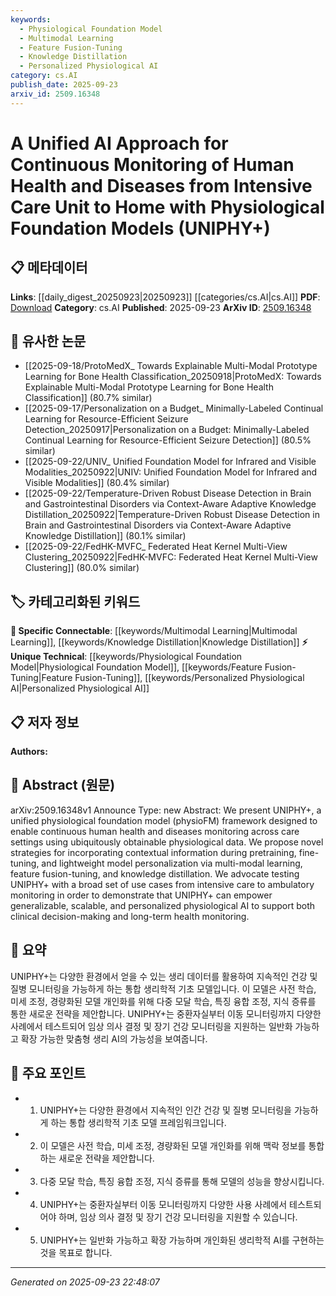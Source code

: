 ```yaml
---
keywords:
  - Physiological Foundation Model
  - Multimodal Learning
  - Feature Fusion-Tuning
  - Knowledge Distillation
  - Personalized Physiological AI
category: cs.AI
publish_date: 2025-09-23
arxiv_id: 2509.16348
---
```


<!-- KEYWORD_LINKING_METADATA:
{
  "processed_timestamp": "2025-09-23T22:48:07.773310",
  "vocabulary_version": "1.0",
  "selected_keywords": [
    "Physiological Foundation Model",
    "Multimodal Learning",
    "Feature Fusion-Tuning",
    "Knowledge Distillation",
    "Personalized Physiological AI"
  ],
  "rejected_keywords": [],
  "similarity_scores": {
    "Physiological Foundation Model": 0.8,
    "Multimodal Learning": 0.85,
    "Feature Fusion-Tuning": 0.75,
    "Knowledge Distillation": 0.78,
    "Personalized Physiological AI": 0.82
  },
  "extraction_method": "AI_prompt_based",
  "budget_applied": true,
  "candidates_json": {
    "candidates": [
      {
        "surface": "physiological foundation model",
        "canonical": "Physiological Foundation Model",
        "aliases": [
          "physioFM"
        ],
        "category": "unique_technical",
        "rationale": "This concept is central to the paper and represents a novel approach to health monitoring.",
        "novelty_score": 0.85,
        "connectivity_score": 0.65,
        "specificity_score": 0.9,
        "link_intent_score": 0.8
      },
      {
        "surface": "multi-modal learning",
        "canonical": "Multimodal Learning",
        "aliases": [
          "multi-modal",
          "multimodal"
        ],
        "category": "specific_connectable",
        "rationale": "This is a trending concept that enhances connectivity across different data types.",
        "novelty_score": 0.55,
        "connectivity_score": 0.88,
        "specificity_score": 0.78,
        "link_intent_score": 0.85
      },
      {
        "surface": "feature fusion-tuning",
        "canonical": "Feature Fusion-Tuning",
        "aliases": [
          "fusion-tuning"
        ],
        "category": "unique_technical",
        "rationale": "Represents a novel technique for model personalization in the paper.",
        "novelty_score": 0.7,
        "connectivity_score": 0.6,
        "specificity_score": 0.85,
        "link_intent_score": 0.75
      },
      {
        "surface": "knowledge distillation",
        "canonical": "Knowledge Distillation",
        "aliases": [],
        "category": "specific_connectable",
        "rationale": "A well-established method that supports model efficiency and is relevant to the paper's approach.",
        "novelty_score": 0.4,
        "connectivity_score": 0.82,
        "specificity_score": 0.8,
        "link_intent_score": 0.78
      },
      {
        "surface": "personalized physiological AI",
        "canonical": "Personalized Physiological AI",
        "aliases": [
          "personalized AI"
        ],
        "category": "unique_technical",
        "rationale": "Highlights the paper's focus on tailored AI solutions for health monitoring.",
        "novelty_score": 0.75,
        "connectivity_score": 0.7,
        "specificity_score": 0.88,
        "link_intent_score": 0.82
      }
    ],
    "ban_list_suggestions": [
      "continuous monitoring",
      "health monitoring",
      "clinical decision-making"
    ]
  },
  "decisions": [
    {
      "candidate_surface": "physiological foundation model",
      "resolved_canonical": "Physiological Foundation Model",
      "decision": "linked",
      "scores": {
        "novelty": 0.85,
        "connectivity": 0.65,
        "specificity": 0.9,
        "link_intent": 0.8
      }
    },
    {
      "candidate_surface": "multi-modal learning",
      "resolved_canonical": "Multimodal Learning",
      "decision": "linked",
      "scores": {
        "novelty": 0.55,
        "connectivity": 0.88,
        "specificity": 0.78,
        "link_intent": 0.85
      }
    },
    {
      "candidate_surface": "feature fusion-tuning",
      "resolved_canonical": "Feature Fusion-Tuning",
      "decision": "linked",
      "scores": {
        "novelty": 0.7,
        "connectivity": 0.6,
        "specificity": 0.85,
        "link_intent": 0.75
      }
    },
    {
      "candidate_surface": "knowledge distillation",
      "resolved_canonical": "Knowledge Distillation",
      "decision": "linked",
      "scores": {
        "novelty": 0.4,
        "connectivity": 0.82,
        "specificity": 0.8,
        "link_intent": 0.78
      }
    },
    {
      "candidate_surface": "personalized physiological AI",
      "resolved_canonical": "Personalized Physiological AI",
      "decision": "linked",
      "scores": {
        "novelty": 0.75,
        "connectivity": 0.7,
        "specificity": 0.88,
        "link_intent": 0.82
      }
    }
  ]
}
-->

# A Unified AI Approach for Continuous Monitoring of Human Health and Diseases from Intensive Care Unit to Home with Physiological Foundation Models (UNIPHY+)

## 📋 메타데이터

**Links**: [[daily_digest_20250923|20250923]] [[categories/cs.AI|cs.AI]]
**PDF**: [Download](https://arxiv.org/pdf/2509.16348.pdf)
**Category**: cs.AI
**Published**: 2025-09-23
**ArXiv ID**: [2509.16348](https://arxiv.org/abs/2509.16348)

## 🔗 유사한 논문
- [[2025-09-18/ProtoMedX_ Towards Explainable Multi-Modal Prototype Learning for Bone Health Classification_20250918|ProtoMedX: Towards Explainable Multi-Modal Prototype Learning for Bone Health Classification]] (80.7% similar)
- [[2025-09-17/Personalization on a Budget_ Minimally-Labeled Continual Learning for Resource-Efficient Seizure Detection_20250917|Personalization on a Budget: Minimally-Labeled Continual Learning for Resource-Efficient Seizure Detection]] (80.5% similar)
- [[2025-09-22/UNIV_ Unified Foundation Model for Infrared and Visible Modalities_20250922|UNIV: Unified Foundation Model for Infrared and Visible Modalities]] (80.4% similar)
- [[2025-09-22/Temperature-Driven Robust Disease Detection in Brain and Gastrointestinal Disorders via Context-Aware Adaptive Knowledge Distillation_20250922|Temperature-Driven Robust Disease Detection in Brain and Gastrointestinal Disorders via Context-Aware Adaptive Knowledge Distillation]] (80.1% similar)
- [[2025-09-22/FedHK-MVFC_ Federated Heat Kernel Multi-View Clustering_20250922|FedHK-MVFC: Federated Heat Kernel Multi-View Clustering]] (80.0% similar)

## 🏷️ 카테고리화된 키워드
**🔗 Specific Connectable**: [[keywords/Multimodal Learning|Multimodal Learning]], [[keywords/Knowledge Distillation|Knowledge Distillation]]
**⚡ Unique Technical**: [[keywords/Physiological Foundation Model|Physiological Foundation Model]], [[keywords/Feature Fusion-Tuning|Feature Fusion-Tuning]], [[keywords/Personalized Physiological AI|Personalized Physiological AI]]

## 📋 저자 정보

**Authors:** 

## 📄 Abstract (원문)

arXiv:2509.16348v1 Announce Type: new 
Abstract: We present UNIPHY+, a unified physiological foundation model (physioFM) framework designed to enable continuous human health and diseases monitoring across care settings using ubiquitously obtainable physiological data. We propose novel strategies for incorporating contextual information during pretraining, fine-tuning, and lightweight model personalization via multi-modal learning, feature fusion-tuning, and knowledge distillation. We advocate testing UNIPHY+ with a broad set of use cases from intensive care to ambulatory monitoring in order to demonstrate that UNIPHY+ can empower generalizable, scalable, and personalized physiological AI to support both clinical decision-making and long-term health monitoring.

## 📝 요약

UNIPHY+는 다양한 환경에서 얻을 수 있는 생리 데이터를 활용하여 지속적인 건강 및 질병 모니터링을 가능하게 하는 통합 생리학적 기초 모델입니다. 이 모델은 사전 학습, 미세 조정, 경량화된 모델 개인화를 위해 다중 모달 학습, 특징 융합 조정, 지식 증류를 통한 새로운 전략을 제안합니다. UNIPHY+는 중환자실부터 이동 모니터링까지 다양한 사례에서 테스트되어 임상 의사 결정 및 장기 건강 모니터링을 지원하는 일반화 가능하고 확장 가능한 맞춤형 생리 AI의 가능성을 보여줍니다.

## 🎯 주요 포인트

- 1. UNIPHY+는 다양한 환경에서 지속적인 인간 건강 및 질병 모니터링을 가능하게 하는 통합 생리학적 기초 모델 프레임워크입니다.
- 2. 이 모델은 사전 학습, 미세 조정, 경량화된 모델 개인화를 위해 맥락 정보를 통합하는 새로운 전략을 제안합니다.
- 3. 다중 모달 학습, 특징 융합 조정, 지식 증류를 통해 모델의 성능을 향상시킵니다.
- 4. UNIPHY+는 중환자실부터 이동 모니터링까지 다양한 사용 사례에서 테스트되어야 하며, 임상 의사 결정 및 장기 건강 모니터링을 지원할 수 있습니다.
- 5. UNIPHY+는 일반화 가능하고 확장 가능하며 개인화된 생리학적 AI를 구현하는 것을 목표로 합니다.


---

*Generated on 2025-09-23 22:48:07*